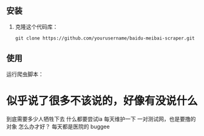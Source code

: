 ## 安装
1. 克隆这个代码库：
    ```
    git clone https://github.com/yourusername/baidu-meibai-scraper.git
    ```
## 使用
运行爬虫脚本：
# 似乎说了很多不该说的，好像有没说什么
到底需要多少人牺牲下去
什么都要尝试ia
每天维护一下
一对测试网，也是要撸的对象
怎么办才好？
每天都是医院的
buggee
